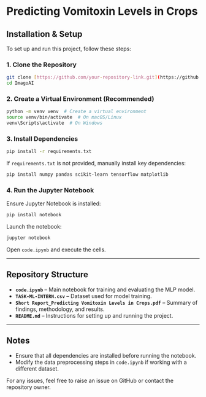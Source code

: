 # Predicting Vomitoxin Levels in Crops

## Installation & Setup

To set up and run this project, follow these steps:

### **1. Clone the Repository**
```bash
git clone [https://github.com/your-repository-link.git](https://github.com/knight22-21/ImagoAI)
cd ImagoAI
```

### **2. Create a Virtual Environment (Recommended)**
```bash
python -m venv venv  # Create a virtual environment
source venv/bin/activate  # On macOS/Linux
venv\Scripts\activate  # On Windows
```

### **3. Install Dependencies**
```bash
pip install -r requirements.txt
```

If `requirements.txt` is not provided, manually install key dependencies:
```bash
pip install numpy pandas scikit-learn tensorflow matplotlib
```

### **4. Run the Jupyter Notebook**
Ensure Jupyter Notebook is installed:
```bash
pip install notebook
```
Launch the notebook:
```bash
jupyter notebook
```
Open `code.ipynb` and execute the cells.

---
## Repository Structure

- **`code.ipynb`** – Main notebook for training and evaluating the MLP model.
- **`TASK-ML-INTERN.csv`** – Dataset used for model training.
- **`Short Report_Predicting Vomitoxin Levels in Crops.pdf`** – Summary of findings, methodology, and results.
- **`README.md`** – Instructions for setting up and running the project.

---
## Notes
- Ensure that all dependencies are installed before running the notebook.
- Modify the data preprocessing steps in `code.ipynb` if working with a different dataset.

For any issues, feel free to raise an issue on GitHub or contact the repository owner.

